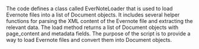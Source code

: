 The code defines a class called EverNoteLoader that is used to load Evernote files into a list of Document objects. It includes several helper functions for parsing the XML content of the Evernote file and extracting the relevant data. The load method returns a list of Document objects with page_content and metadata fields. The purpose of the script is to provide a way to load Evernote files and convert them into Document objects.

